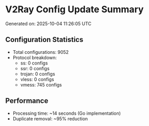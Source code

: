 # V2Ray Config Update Summary
Generated on: 2025-10-04 11:26:05 UTC

## Configuration Statistics
- Total configurations: 9052
- Protocol breakdown:
  - ss: 0 configs
  - ssr: 0 configs
  - trojan: 0 configs
  - vless: 0 configs
  - vmess: 745 configs

## Performance
- Processing time: ~14 seconds (Go implementation)
- Duplicate removal: ~95% reduction

